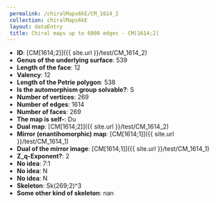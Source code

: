 ```yaml
--- 
 permalink: /chiralMaps6kE/CM_1614_2 
 collection: chiralMaps6kE
 layout: dataEntry
 title: Chiral maps up to 6000 edges - CM[1614;2]
---
```


- **ID**: [CM[1614;2]]({{ site.url }}/test/CM_1614_2)
- **Genus of the underlying surface**: 539
- **Length of the face**: 12
- **Valency**: 12
- **Length of the Petrie polygon**: 538
- **Is the automorphism group solvable?**: S
- **Number of vertices**: 269
- **Number of edges**: 1614
- **Number of faces**: 269
- **The map is self-**: Du
- **Dual map**: [CM[1614;2]]({{ site.url }}/test/CM_1614_2)
- **Mirror (enantihomorphic) map**: [CM[1614;1]]({{ site.url }}/test/CM_1614_1)
- **Dual of the mirror image**: [CM[1614;1]]({{ site.url }}/test/CM_1614_1)
- **Z_q-Exponent?**: 2
- **No idea**:  7:1
- **No idea**: N
- **No idea**: N
- **Skeleton**: Sk(269;2)^3
- **Some other kind of skeleton**: nan
